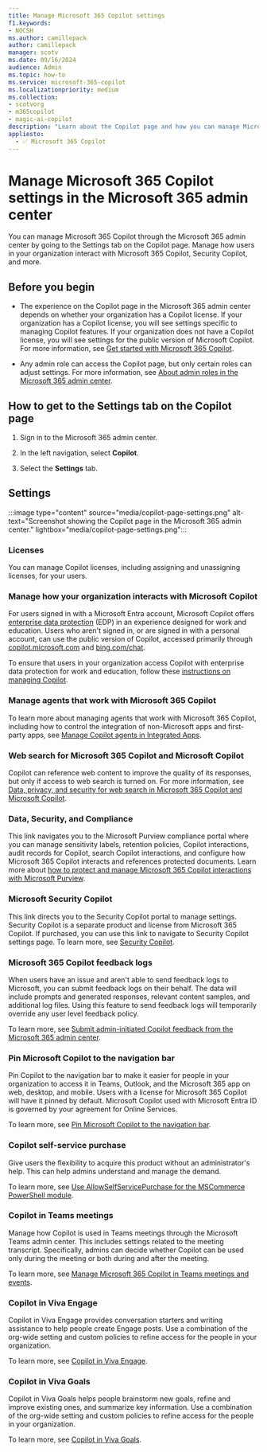 ```yaml
---
title: Manage Microsoft 365 Copilot settings
f1.keywords:
- NOCSH
ms.author: camillepack
author: camillepack
manager: scotv
ms.date: 09/16/2024
audience: Admin
ms.topic: how-to
ms.service: microsoft-365-copilot
ms.localizationpriority: medium
ms.collection: 
- scotvorg
- m365copilot
- magic-ai-copilot
description: "Learn about the Copilot page and how you can manage Microsoft 365 Copilot settings in the Microsoft 365 admin center."
appliesto:
  - ✅ Microsoft 365 Copilot
---
```


# Manage Microsoft 365 Copilot settings in the Microsoft 365 admin center

You can manage Microsoft 365 Copilot through the Microsoft 365 admin center by going to the Settings tab on the Copilot page. Manage how users in your organization interact with Microsoft 365 Copilot, Security Copilot, and more.

## Before you begin

- The experience on the Copilot page in the Microsoft 365 admin center depends on whether your organization has a Copilot license. If your organization has a Copilot license, you will see settings specific to managing Copilot features. If your organization does not have a Copilot license, you will see settings for the public version of Microsoft Copilot. For more information, see [Get started with Microsoft 365 Copilot](microsoft-365-copilot-setup.md).

- Any admin role can access the Copilot page, but only certain roles can adjust settings. For more information, see [About admin roles in the Microsoft 365 admin center](/microsoft-365/admin/add-users/about-admin-roles).

## How to get to the Settings tab on the Copilot page

1. Sign in to the Microsoft 365 admin center.

2. In the left navigation, select **Copilot**.

3. Select the **Settings** tab.

## Settings

:::image type="content" source="media/copilot-page-settings.png" alt-text="Screenshot showing the Copilot page in the Microsoft 365 admin center." lightbox="media/copilot-page-settings.png":::

### Licenses

You can manage Copilot licenses, including assigning and unassigning licenses, for your users.

### Manage how your organization interacts with Microsoft Copilot

For users signed in with a Microsoft Entra account, Microsoft Copilot offers [enterprise data protection](/copilot/microsoft-365/enterprise-data-protection) (EDP) in an experience designed for work and education. Users who aren't signed in, or are signed in with a personal account, can use the public version of Copilot, accessed primarily through [copilot.microsoft.com](https://copilot.microsoft.com/) and [bing.com/chat](https://bing.com/chat).

To ensure that users in your organization access Copilot with enterprise data protection for work and education, follow these [instructions on managing Copilot](/copilot/manage).

### Manage agents that work with Microsoft 365 Copilot

To learn more about managing agents that work with Microsoft 365 Copilot, including how to control the integration of non-Microsoft apps and first-party apps, see [Manage Copilot agents in Integrated Apps](/microsoft-365/admin/manage/manage-copilot-agents-integrated-apps).

### Web search for Microsoft 365 Copilot and Microsoft Copilot

Copilot can reference web content to improve the quality of its responses, but only if access to web search is turned on. For more information, see [Data, privacy, and security for web search in Microsoft 365 Copilot and Microsoft Copilot](manage-public-web-access.md).

### Data, Security, and Compliance

This link navigates you to the Microsoft Purview compliance portal where you can manage sensitivity labels, retention policies, Copilot interactions, audit records for Copilot, search Copilot interactions, and configure how Microsoft 365 Copilot interacts and references protected documents. Learn more about [how to protect and manage Microsoft 365 Copilot interactions with Microsoft Purview](/purview/ai-microsoft-purview).

### Microsoft Security Copilot

This link directs you to the Security Copilot portal to manage settings. Security Copilot is a separate product and license from Microsoft 365 Copilot. If purchased, you can use this link to navigate to Security Copilot settings page. To learn more, see [Security Copilot](/copilot/security/).

### Microsoft 365 Copilot feedback logs

When users have an issue and aren't able to send feedback logs to Microsoft, you can submit feedback logs on their behalf. The data will include prompts and generated responses, relevant content samples, and additional log files. Using this feature to send feedback logs will temporarily override any user level feedback policy.

To learn more, see [Submit admin-initiated Copilot feedback from the Microsoft 365 admin center](provide-feedback.md).

### Pin Microsoft Copilot to the navigation bar

Pin Copilot to the navigation bar to make it easier for people in your organization to access it in Teams, Outlook, and the Microsoft 365 app on web, desktop, and mobile. Users with a license for Microsoft 365 Copilot will have it pinned by default. Microsoft Copilot used with Microsoft Entra ID is governed by your agreement for Online Services.

To learn more, see [Pin Microsoft Copilot to the navigation bar](pin-copilot.md).

### Copilot self-service purchase

Give users the flexibility to acquire this product without an administrator's help. This can help admins understand and manage the demand.

To learn more, see [Use AllowSelfServicePurchase for the MSCommerce PowerShell module](/microsoft-365/commerce/subscriptions/allowselfservicepurchase-powershell).

### Copilot in Teams meetings

Manage how Copilot is used in Teams meetings through the Microsoft Teams admin center. This includes settings related to the meeting transcript. Specifically, admins can decide whether Copilot can be used only during the meeting or both during and after the meeting.

To learn more, see [Manage Microsoft 365 Copilot in Teams meetings and events](/microsoftteams/copilot-teams-transcription).

### Copilot in Viva Engage

Copilot in Viva Engage provides conversation starters and writing assistance to help people create Engage posts. Use a combination of the org-wide setting and custom policies to refine access for the people in your organization.

To learn more, see [Copilot in Viva Engage](/viva/copilot/viva-copilot-overview#copilot-in-viva-engage).

### Copilot in Viva Goals

Copilot in Viva Goals helps people brainstorm new goals, refine and improve existing ones, and summarize key information. Use a combination of the org-wide setting and custom policies to refine access for the people in your organization.

To learn more, see [Copilot in Viva Goals](/viva/copilot/viva-copilot-overview#copilot-in-viva-goals).
